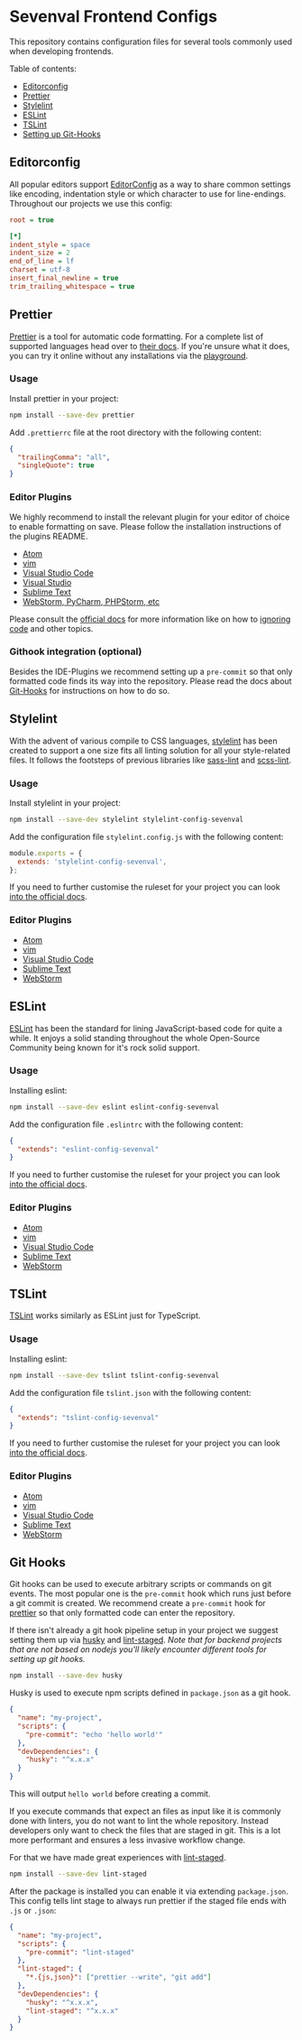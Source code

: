 # Sevenval Frontend Configs

This repository contains configuration files for several tools commonly used
when developing frontends.

Table of contents:

- [Editorconfig](#editorconfig)
- [Prettier](#prettier)
- [Stylelint](#stylelint)
- [ESLint](#eslint)
- [TSLint](#tslint)
- [Setting up Git-Hooks](#git-hooks)

## Editorconfig

All popular editors support [EditorConfig](https://editorconfig.org/)
as a way to share common settings like encoding, indentation style or
which character to use for line-endings. Throughout our projects we use
this config:

```ini
root = true

[*]
indent_style = space
indent_size = 2
end_of_line = lf
charset = utf-8
insert_final_newline = true
trim_trailing_whitespace = true
```

## Prettier

[Prettier](https://prettier.io/) is a tool for automatic code formatting. For a
complete list of supported languages head over to [their docs](https://prettier.io/docs/en/language-support.html).
If you're unsure what it does, you can try it online without any installations
via the [playground](https://prettier.io/playground/).

### Usage

Install prettier in your project:

```bash
npm install --save-dev prettier
```

Add `.prettierrc` file at the root directory with the following content:

```json
{
  "trailingComma": "all",
  "singleQuote": true
}
```

### Editor Plugins

We highly recommend to install the relevant plugin for your editor of choice to
enable formatting on save. Please follow the installation instructions of the
plugins README.

- [Atom](https://github.com/prettier/prettier-atom)
- [vim](https://prettier.io/docs/en/vim.html)
- [Visual Studio Code](https://github.com/prettier/prettier-vscode)
- [Visual Studio](https://github.com/madskristensen/JavaScriptPrettier)
- [Sublime Text](https://packagecontrol.io/packages/JsPrettier)
- [WebStorm, PyCharm, PHPStorm, etc](https://prettier.io/docs/en/webstorm.html)

Please consult the [official docs](https://prettier.io/docs/en/install.html) for more information like on how to [ignoring code](https://prettier.io/docs/en/ignore.html)
and other topics.

### Githook integration (optional)

Besides the IDE-Plugins we recommend setting up a `pre-commit` so that only
formatted code finds its way into the repository. Please read the docs about
[Git-Hooks](#githooks) for instructions on how to do so.

## Stylelint

With the advent of various compile to CSS languages, [stylelint](https://stylelint.io/) has been created to support a one size fits all linting solution for all your style-related files. It follows the footsteps of previous
libraries like [sass-lint](https://github.com/sasstools/sass-lint)
and [scss-lint](https://github.com/brigade/scss-lint).

### Usage

Install stylelint in your project:

```bash
npm install --save-dev stylelint stylelint-config-sevenval
```

Add the configuration file `stylelint.config.js` with the following content:

```js
module.exports = {
  extends: 'stylelint-config-sevenval',
};
```

If you need to further customise the ruleset for your project you can look
[into the official docs](https://stylelint.io/user-guide/configuration/#the-configuration-object).

### Editor Plugins

- [Atom](https://atom.io/packages/linter-stylelint)
- [vim](https://github.com/vim-syntastic/syntastic/blob/master/syntax_checkers/css/stylelint.vim)
- [Visual Studio Code](https://github.com/shinnn/vscode-stylelint)
- [Sublime Text](https://github.com/SublimeLinter/SublimeLinter-stylelint)
- [WebStorm](https://www.jetbrains.com/help/webstorm/using-stylelint-code-quality-tool.html)

## ESLint

[ESLint](https://eslint.org/) has been the standard for lining JavaScript-based
code for quite a while. It enjoys a solid standing throughout the whole
Open-Source Community being known for it's rock solid support.

### Usage

Installing eslint:

```bash
npm install --save-dev eslint eslint-config-sevenval
```

Add the configuration file `.eslintrc` with the following content:

```json
{
  "extends": "eslint-config-sevenval"
}
```

If you need to further customise the ruleset for your project you can look
[into the official docs](https://eslint.org/docs/user-guide/configuring).

### Editor Plugins

- [Atom](https://atom.io/packages/linter-eslint)
- [vim](https://github.com/vim-syntastic/syntastic/tree/master/syntax_checkers/javascript)
- [Visual Studio Code](https://marketplace.visualstudio.com/items?itemName=dbaeumer.vscode-eslint)
- [Sublime Text](https://github.com/SublimeLinter/SublimeLinter-eslint)
- [WebStorm](https://www.jetbrains.com/help/webstorm/eslint.html)

## TSLint

[TSLint](https://palantir.github.io/tslint/) works similarly as ESLint just for
TypeScript.

### Usage

Installing eslint:

```bash
npm install --save-dev tslint tslint-config-sevenval
```

Add the configuration file `tslint.json` with the following content:

```json
{
  "extends": "tslint-config-sevenval"
}
```

If you need to further customise the ruleset for your project you can look
[into the official docs](https://palantir.github.io/tslint/usage/configuration/).

### Editor Plugins

- [Atom](https://atom.io/packages/linter-tslint)
- [vim](https://github.com/vim-syntastic/syntastic/blob/master/syntax_checkers/typescript/tslint.vim)
- [Visual Studio Code](https://marketplace.visualstudio.com/items?itemName=eg2.tslint)
- [Sublime Text](https://github.com/SublimeLinter/SublimeLinter-tslint)
- [WebStorm](https://www.jetbrains.com/help/webstorm/tslint.html)

## Git Hooks

Git hooks can be used to execute arbitrary scripts or commands on git events. The most popular one is the `pre-commit` hook which runs just before
a git commit is created. We recommend create a `pre-commit` hook for
[prettier](#prettier) so that only formatted code can enter the repository.

If there isn't already a git hook pipeline setup in your project we
suggest setting them up via [husky](https://github.com/typicode/husky)
and [lint-staged](https://github.com/okonet/lint-staged). _Note that for backend projects that are not based on nodejs you'll likely encounter different tools for setting up git hooks._

```bash
npm install --save-dev husky
```

Husky is used to execute npm scripts defined in `package.json` as a git hook.

```json
{
  "name": "my-project",
  "scripts": {
    "pre-commit": "echo 'hello world'"
  },
  "devDependencies": {
    "husky": "^x.x.x"
  }
}
```

This will output `hello world` before creating a commit.

If you execute commands that expect an files as input like it is commonly
done with linters, you do not want to lint the whole repository. Instead developers only want to check the files that are staged in git. This is
a lot more performant and ensures a less invasive workflow change.

For that we have made great experiences with [lint-staged](https://github.com/okonet/lint-staged).

```bash
npm install --save-dev lint-staged
```

After the package is installed you can enable it via extending
`package.json`. This config tells lint stage to always run prettier if the
staged file ends with `.js` or `.json`:

```json
{
  "name": "my-project",
  "scripts": {
    "pre-commit": "lint-staged"
  },
  "lint-staged": {
    "*.{js,json}": ["prettier --write", "git add"]
  },
  "devDependencies": {
    "husky": "^x.x.x",
    "lint-staged": "^x.x.x"
  }
}
```
